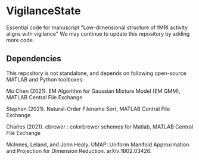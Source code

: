 # VigilanceState
Essential code for manuscript "Low-dimensional structure of fMRI activity aligns with vigilance"
We may continue to update this repository by adding more code.

## Dependencies 
This repository is not standalone, and depends on following open-source MATLAB and Python toolboxes:

Mo Chen (2021). EM Algorithm for Gaussian Mixture Model (EM GMM), MATLAB Central File Exchange

Stephen (2021). Natural-Order Filename Sort, MATLAB Central File Exchange

Charles (2021). cbrewer : colorbrewer schemes for Matlab, MATLAB Central File Exchange

McInnes, Leland, and John Healy. UMAP: Uniform Manifold Approximation and Projection for Dimension Reduction. arXiv:1802.03426.

